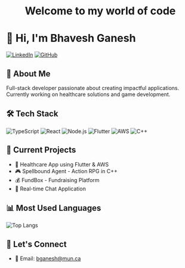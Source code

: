 <h1 align="center">Welcome to my world of code</h1>

# 👋 Hi, I'm Bhavesh Ganesh

[![LinkedIn](https://img.shields.io/badge/LinkedIn-0077B5?style=for-the-badge&logo=linkedin&logoColor=white)](https://linkedin.com/in/bganeshIN)
[![GitHub](https://img.shields.io/badge/GitHub-100000?style=for-the-badge&logo=github&logoColor=white)](https://github.com/bganesh28)

## 🚀 About Me
Full-stack developer passionate about creating impactful applications. Currently working on healthcare solutions and game development.

## 🛠 Tech Stack
![TypeScript](https://img.shields.io/badge/TypeScript-007ACC?style=for-the-badge&logo=typescript&logoColor=white)
![React](https://img.shields.io/badge/React-20232A?style=for-the-badge&logo=react&logoColor=61DAFB)
![Node.js](https://img.shields.io/badge/Node.js-339933?style=for-the-badge&logo=nodedotjs&logoColor=white)
![Flutter](https://img.shields.io/badge/Flutter-02569B?style=for-the-badge&logo=flutter&logoColor=white)
![AWS](https://img.shields.io/badge/AWS-232F3E?style=for-the-badge&logo=amazon-aws&logoColor=white)
![C++](https://img.shields.io/badge/C++-00599C?style=for-the-badge&logo=cplusplus&logoColor=white)

## 🔭 Current Projects
- 🏥 Healthcare App using Flutter & AWS
- 🎮 Spellbound Agent - Action RPG in C++
- 💰 FundBox - Fundraising Platform
- 💬 Real-time Chat Application

## 📊 Most Used Languages
![Top Langs](https://github-readme-stats.vercel.app/api/top-langs/?username=bganesh28&layout=compact&theme=dark)

## 🤝 Let's Connect
- 📧 Email: bganesh@mun.ca


